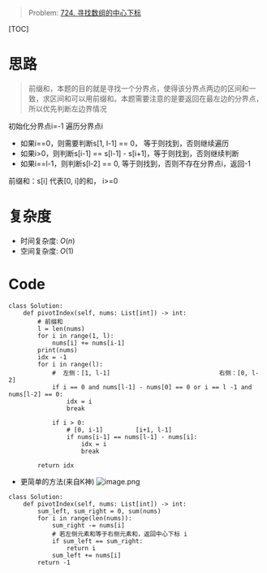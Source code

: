 
> Problem: [724. 寻找数组的中心下标](https://leetcode.cn/problems/find-pivot-index/description/)

[TOC]

# 思路

> 前缀和，本题的目的就是寻找一个分界点，使得该分界点两边的区间和一致，求区间和可以用前缀和。本题需要注意的是要返回在最左边的分界点，所以优先判断左边界情况

初始化分界点i=-1
遍历分界点i
- 如果i==0，则需要判断s[1, l-1] == 0， 等于则找到，否则继续遍历
- 如果i>0，则判断s[i-1] == s[l-1] - s[i+1]，等于则找到，否则继续判断
- 如果i==l-1，则判断s[l-2] == 0, 等于则找到，否则不存在分界点i，返回-1

前缀和：s[i] 代表[0, i]的和， i>=0



# 复杂度

- 时间复杂度: $O(n)$
- 空间复杂度: $O(1)$



# Code
```Python3 []
class Solution:
    def pivotIndex(self, nums: List[int]) -> int:
        # 前缀和
        l = len(nums)
        for i in range(1, l):
            nums[i] += nums[i-1]
        print(nums)
        idx = -1
        for i in range(l):
            #  左侧：[1, l-1]                              右侧：[0, l-2]
            if i == 0 and nums[l-1] - nums[0] == 0 or i == l -1 and nums[l-2] == 0:
                idx = i
                break

            if i > 0:
                # [0, i-1]         [i+1, l-1]
                if nums[i-1] == nums[l-1] - nums[i]:
                    idx = i
                    break

        return idx
```
  
- 更简单的方法(来自K神)
![image.png](https://pic.leetcode.cn/1725197530-EzUsZV-image.png)

```
class Solution:
    def pivotIndex(self, nums: List[int]) -> int:
        sum_left, sum_right = 0, sum(nums)
        for i in range(len(nums)):
            sum_right -= nums[i]
            # 若左侧元素和等于右侧元素和，返回中心下标 i
            if sum_left == sum_right:
                return i
            sum_left += nums[i]
        return -1
```
